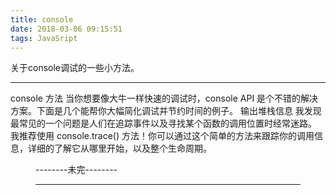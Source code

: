 ```yaml
---
title: console
date: 2018-03-06 09:15:51
tags: JavaSript
---
```


关于console调试的一些小方法。

<!-- more -->
---
console 方法
当你想要像大牛一样快速的调试时，console API 是个不错的解决方案。下面是几个能帮你大幅简化调试并节约时间的例子。
输出堆栈信息
我发现最常见的一个问题是人们在追踪事件以及寻找某个函数的调用位置时经常迷路。
我推荐使用 console.trace() 方法！你可以通过这个简单的方法来跟踪你的调用信息，详细的了解它从哪里开始，以及整个生命周期。
<figure name="7856" id="7856"> <canvas width="75" height="47"></canvas> 


--------未完--------

---
